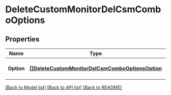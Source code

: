 # DeleteCustomMonitorDelCsmComboOptions

## Properties
Name | Type | Description | Notes
------------ | ------------- | ------------- | -------------
**Option** | [**[]DeleteCustomMonitorDelCsmComboOptionsOption**](DeleteCustomMonitor_delCSMCombo_options_option.md) |  | [optional] [default to null]

[[Back to Model list]](../README.md#documentation-for-models) [[Back to API list]](../README.md#documentation-for-api-endpoints) [[Back to README]](../README.md)

